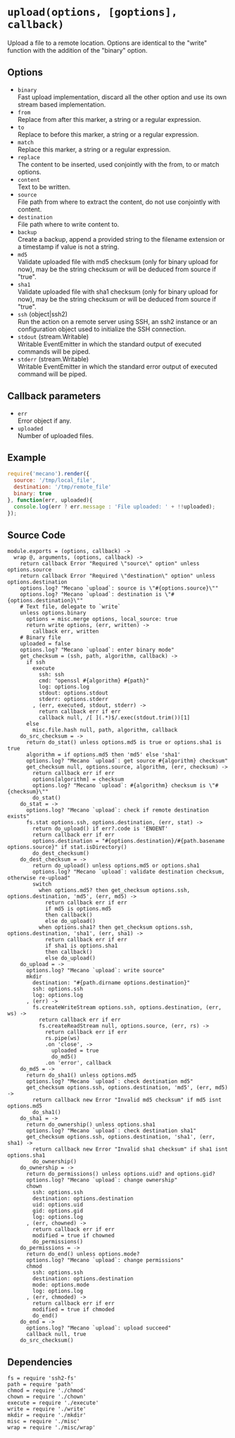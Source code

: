 
# `upload(options, [goptions], callback)`

Upload a file to a remote location. Options are identical to the "write"
function with the addition of the "binary" option.

## Options

*   `binary`   
    Fast upload implementation, discard all the other option and use its own
    stream based implementation.   
*   `from`   
    Replace from after this marker, a string or a regular expression.   
*   `to`   
    Replace to before this marker, a string or a regular expression.   
*   `match`   
    Replace this marker, a string or a regular expression.   
*   `replace`   
    The content to be inserted, used conjointly with the from, to or match
    options.   
*   `content`   
    Text to be written.   
*   `source`   
    File path from where to extract the content, do not use conjointly with
    content.   
*   `destination`   
    File path where to write content to.   
*   `backup`   
    Create a backup, append a provided string to the filename extension or a
    timestamp if value is not a string.   
*   `md5`   
    Validate uploaded file with md5 checksum (only for binary upload for now),
    may be the string checksum or will be deduced from source if "true".   
*   `sha1`   
    Validate uploaded file with sha1 checksum (only for binary upload for now),
    may be the string checksum or will be deduced from source if "true".   
*   `ssh` (object|ssh2)   
    Run the action on a remote server using SSH, an ssh2 instance or an
    configuration object used to initialize the SSH connection.   
*   `stdout` (stream.Writable)   
    Writable EventEmitter in which the standard output of executed commands will
    be piped.   
*   `stderr` (stream.Writable)   
    Writable EventEmitter in which the standard error output of executed command
    will be piped.   

## Callback parameters

*   `err`   
    Error object if any.   
*   `uploaded`   
    Number of uploaded files.   

## Example

```js
require('mecano').render({
  source: '/tmp/local_file',
  destination: '/tmp/remote_file'
  binary: true
}, function(err, uploaded){
  console.log(err ? err.message : 'File uploaded: ' + !!uploaded);
});
```

## Source Code

    module.exports = (options, callback) ->
      wrap @, arguments, (options, callback) ->
        return callback Error "Required \"source\" option" unless options.source
        return callback Error "Required \"destination\" option" unless options.destination
        options.log? "Mecano `upload`: source is \"#{options.source}\""
        options.log? "Mecano `upload`: destination is \"#{options.destination}\""
        # Text file, delegate to `write`
        unless options.binary
          options = misc.merge options, local_source: true
          return write options, (err, written) ->
            callback err, written
        # Binary file
        uploaded = false
        options.log? "Mecano `upload`: enter binary mode"
        get_checksum = (ssh, path, algorithm, callback) ->
          if ssh
            execute
              ssh: ssh
              cmd: "openssl #{algorithm} #{path}"
              log: options.log
              stdout: options.stdout
              stderr: options.stderr
            , (err, executed, stdout, stderr) ->
              return callback err if err
              callback null, /[ ](.*)$/.exec(stdout.trim())[1]
          else
            misc.file.hash null, path, algorithm, callback
        do_src_checksum = ->
          return do_stat() unless options.md5 is true or options.sha1 is true
          algorithm = if options.md5 then 'md5' else 'sha1'
          options.log? "Mecano `upload`: get source #{algorithm} checksum"
          get_checksum null, options.source, algorithm, (err, checksum) ->
            return callback err if err
            options[algorithm] = checksum
            options.log? "Mecano `upload`: #{algorithm} checksum is \"#{checksum}\""
            do_stat()
        do_stat = ->
          options.log? "Mecano `upload`: check if remote destination exists"
          fs.stat options.ssh, options.destination, (err, stat) ->
            return do_upload() if err?.code is 'ENOENT'
            return callback err if err
            options.destination = "#{options.destination}/#{path.basename options.source}" if stat.isDirectory()
            do_dest_checksum()
        do_dest_checksum = ->
            return do_upload() unless options.md5 or options.sha1
            options.log? "Mecano `upload`: validate destination checksum, otherwise re-upload"
            switch
              when options.md5? then get_checksum options.ssh, options.destination, 'md5', (err, md5) ->
                return callback err if err
                if md5 is options.md5
                then callback()
                else do_upload()
              when options.sha1? then get_checksum options.ssh, options.destination, 'sha1', (err, sha1) ->
                return callback err if err
                if sha1 is options.sha1
                then callback()
                else do_upload()
        do_upload = ->
          options.log? "Mecano `upload`: write source"
          mkdir
            destination: "#{path.dirname options.destination}"
            ssh: options.ssh
            log: options.log
          , (err) ->
            fs.createWriteStream options.ssh, options.destination, (err, ws) ->
              return callback err if err
              fs.createReadStream null, options.source, (err, rs) ->
                return callback err if err
                rs.pipe(ws)
                .on 'close', ->
                  uploaded = true
                  do_md5()
                .on 'error', callback
        do_md5 = ->
          return do_sha1() unless options.md5
          options.log? "Mecano `upload`: check destination md5"
          get_checksum options.ssh, options.destination, 'md5', (err, md5) ->
            return callback new Error "Invalid md5 checksum" if md5 isnt options.md5
            do_sha1()
        do_sha1 = ->
          return do_ownership() unless options.sha1
          options.log? "Mecano `upload`: check destination sha1"
          get_checksum options.ssh, options.destination, 'sha1', (err, sha1) ->
            return callback new Error "Invalid sha1 checksum" if sha1 isnt options.sha1
            do_ownership()
        do_ownership = ->
          return do_permissions() unless options.uid? and options.gid?
          options.log? "Mecano `upload`: change ownership"
          chown
            ssh: options.ssh
            destination: options.destination
            uid: options.uid
            gid: options.gid
            log: options.log
          , (err, chowned) ->
            return callback err if err
            modified = true if chowned
            do_permissions()
        do_permissions = ->
          return do_end() unless options.mode?
          options.log? "Mecano `upload`: change permissions"
          chmod
            ssh: options.ssh
            destination: options.destination
            mode: options.mode
            log: options.log
          , (err, chmoded) ->
            return callback err if err
            modified = true if chmoded
            do_end()
        do_end = ->
          options.log? "Mecano `upload`: upload succeed"
          callback null, true
        do_src_checksum()

## Dependencies

    fs = require 'ssh2-fs'
    path = require 'path'
    chmod = require './chmod'
    chown = require './chown'
    execute = require './execute'
    write = require './write'
    mkdir = require './mkdir'
    misc = require './misc'
    wrap = require './misc/wrap'







